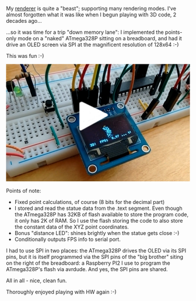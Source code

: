 My [renderer](https://www.thanassis.space/renderer.html) is quite a "beast";
supporting many rendering modes. I've almost forgotten what it was like
when I begun playing with 3D code, 2 decades ago...

...so it was time for a trip "down memory lane": I implemented
the points-only mode on a "naked" ATmega328P sitting on a breadboard,
and had it drive an OLED screen via SPI at the magnificent resolution
of 128x64 :-)

This was fun :-)

<center>
<a href="https://youtu.be/nsqmnkfZtSw" target="_blank">
<img src="contrib/3DFX.jpg">
</a>
</center>

Points of note:

- Fixed point calculations, of course (8 bits for the decimal part)
- I stored and read the statue data from the .text segment. Even though
  the ATmega328P has 32KB of flash available to store the program
  code, it only has 2K of RAM. So I use the flash storing the code to
  also store the constant data of the XYZ point coordinates.
- Bonus "distance LED": shines brightly when the statue gets close :-)
- Conditionally outputs FPS info to serial port.

I had to use SPI in two places: the ATmega328P drives the OLED via its
SPI pins, but it is itself programmed via the SPI pins of the "big
brother" siting on the right of the breadboard: a Raspberry PI2 I use to
program the ATmega328P's flash via avrdude. And yes, the SPI pins are
shared.

All in all - nice, clean fun.

Thoroughly enjoyed playing with HW again :-)
